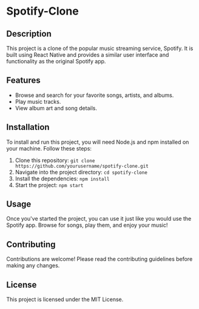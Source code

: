 # Spotify-Clone

## Description

This project is a clone of the popular music streaming service, Spotify. It is built using React Native and provides a similar user interface and functionality as the original Spotify app.

## Features

- Browse and search for your favorite songs, artists, and albums.
- Play music tracks.
- View album art and song details.

## Installation

To install and run this project, you will need Node.js and npm installed on your machine. Follow these steps:

1. Clone this repository: `git clone https://github.com/yourusername/spotify-clone.git`
2. Navigate into the project directory: `cd spotify-clone`
3. Install the dependencies: `npm install`
4. Start the project: `npm start`

## Usage

Once you've started the project, you can use it just like you would use the Spotify app. Browse for songs, play them, and enjoy your music!

## Contributing

Contributions are welcome! Please read the contributing guidelines before making any changes.

## License

This project is licensed under the MIT License.
